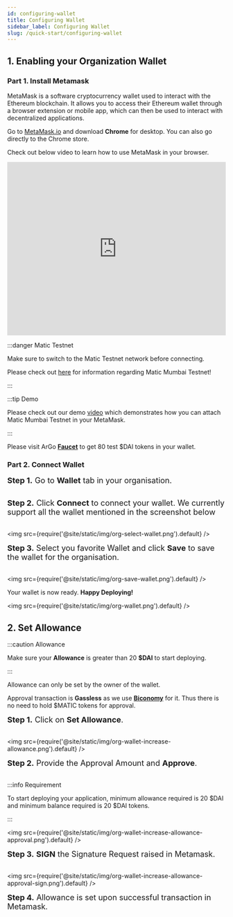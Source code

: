```yaml
---
id: configuring-wallet
title: Configuring Wallet
sidebar_label: Configuring Wallet
slug: /quick-start/configuring-wallet
---
```


## 1. Enabling your Organization Wallet

### Part 1. Install Metamask

MetaMask is a software cryptocurrency wallet used to interact with the Ethereum blockchain. It allows you to access their Ethereum wallet through a browser extension or mobile app, which can then be used to interact with decentralized applications.

Go to [MetaMask.io](http://metamask.io/) and download **Chrome** for desktop. You can also go directly to the Chrome store.

Check out below video to learn how to use MetaMask in your browser.

<iframe src="https://www.youtube.com/embed/ZIGUC9JAAw8" width="100%" height="400" frameborder="0" allow="autoplay; fullscreen; picture-in-picture" allowfullscreen></iframe>

:::danger Matic Testnet

Make sure to switch to the Matic Testnet network before connecting.

Please check out [here](https://docs.matic.network/docs/develop/network-details/network/) for information regarding Matic Mumbai Testnet!

:::

:::tip Demo

Please check out our demo [video](https://vimeo.com/570252743) which demonstrates how you can attach Matic Mumbai Testnet in your MetaMask.

:::

Please visit ArGo [**Faucet**](https://faucet.argoapp.live/) to get 80 test $DAI tokens in your wallet.

### Part 2. Connect Wallet

<font size="4"> <b>Step 1.</b> Go to <b>Wallet</b> tab in your organisation. </font> <br/><br/>

<font size="4"> <b>Step 2.</b> Click <b>Connect</b> to connect your wallet. We currently support all the wallet mentioned in the screenshot below</font> <br/><br/>

<img src={require('@site/static/img/org-select-wallet.png').default} />

<font size="4"> <b>Step 3.</b> Select you favorite Wallet and click <b>Save</b> to save the wallet for the organisation. </font> <br/><br/>

<img src={require('@site/static/img/org-save-wallet.png').default} />

Your wallet is now ready. **Happy Deploying!**

<img src={require('@site/static/img/org-wallet.png').default} />

## 2. Set Allowance

:::caution Allowance

Make sure your **Allowance** is greater than 20 **$DAI** to start deploying.

:::

Allowance can only be set by the owner of the wallet.

Approval transaction is **Gassless** as we use [**Biconomy**](https://biconomy.io/) for it. Thus there is no need to hold $MATIC tokens for approval.

<font size="4"> <b>Step 1.</b> Click on <b>Set Allowance</b>. </font> <br/><br/>

<img src={require('@site/static/img/org-wallet-increase-allowance.png').default} />

<font size="4"> <b>Step 2.</b> Provide the Approval Amount and <b>Approve</b>. </font> <br/><br/>

:::info Requirement

To start deploying your application, minimum allowance required is 20 $DAI and minimum balance required is 20 $DAI tokens.

:::

<img src={require('@site/static/img/org-wallet-increase-allowance-approval.png').default} />

<font size="4"> <b>Step 3.</b> <b>SIGN</b> the Signature Request raised in Metamask. </font> <br/><br/>

<img src={require('@site/static/img/org-wallet-increase-allowance-approval-sign.png').default} />

<font size="4"> <b>Step 4.</b> Allowance is set upon successful transaction in Metamask. </font> <br/><br/>

